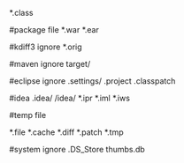 *.class

#package file
*.war
*.ear

#kdiff3 ignore
*.orig

#maven ignore
target/

#eclipse ignore
.settings/
.project
.classpatch

#idea
.idea/
/idea/
*.ipr
*.iml
*.iws

#temp file

*.file
*.cache
*.diff
*.patch
*.tmp

#system ignore
.DS_Store
thumbs.db


